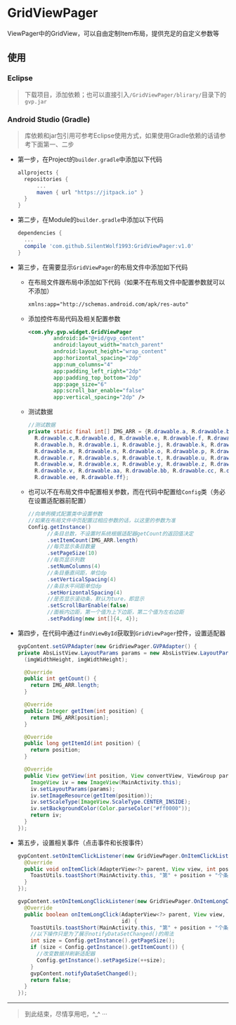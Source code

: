 # GridViewPager
ViewPager中的GridView，可以自由定制Item布局，提供充足的自定义参数等

## 使用

### Eclipse

> 下载项目，添加依赖；也可以直接引入`/GridViewPager/blirary/`目录下的`gvp.jar`

### Android Studio (Gradle)

> 库依赖和jar包引用可参考Eclipse使用方式，如果使用Gradle依赖的话请参考下面第一、二步

* 第一步，在Project的`builder.gradle`中添加以下代码

  ```groovy
  allprojects {
  	repositories {
  		...
  		maven { url "https://jitpack.io" }
  	}
  }
  ```

* 第二步，在Module的`builder.gradle`中添加以下代码

  ```groovy
  dependencies {
  	...
  	compile 'com.github.SilentWolf1993:GridViewPager:v1.0'
  }
  ```


* 第三步，在需要显示`GridViewPager`的布局文件中添加如下代码

  * 在布局文件跟布局中添加如下代码（如果不在布局文件中配置参数就可以不添加）

    ```xml
    xmlns:app="http://schemas.android.com/apk/res-auto"
    ```

  * 添加控件布局代码及相关配置参数

    ```xml
    <com.yhy.gvp.widget.GridViewPager
            android:id="@+id/gvp_content"
            android:layout_width="match_parent"
            android:layout_height="wrap_content"
            app:horizontal_spacing="2dp"
            app:num_columns="4"
            app:padding_left_right="2dp"
            app:padding_top_bottom="2dp"
            app:page_size="6"
            app:scroll_bar_enable="false"
            app:vertical_spacing="2dp" />
    ```

  * 测试数据

    ```java
    //测试数据
    private static final int[] IMG_ARR = {R.drawable.a, R.drawable.b, 
      R.drawable.c,R.drawable.d, R.drawable.e, R.drawable.f, R.drawable.g, 
      R.drawable.h, R.drawable.i, R.drawable.j, R.drawable.k, R.drawable.l, 
      R.drawable.m, R.drawable.n, R.drawable.o, R.drawable.p, R.drawable.q, 
      R.drawable.r, R.drawable.s, R.drawable.t, R.drawable.u, R.drawable.v, 
      R.drawable.w, R.drawable.x, R.drawable.y, R.drawable.z, R.drawable.u, 
      R.drawable.v, R.drawable.aa, R.drawable.bb, R.drawable.cc, R.drawable.dd,
      R.drawable.ee, R.drawable.ff};
    ```

  * 也可以不在布局文件中配置相关参数，而在代码中配置给`Config`类（务必在设置适配器前配置）

    ```java
    //向单例模式配置类中设置参数
    //如果在布局文件中页配置过相应参数的话，以这里的参数为准
    Config.getInstance()
          //条目总数，不设置时系统根据适配器getCount的返回值决定
          .setItemCount(IMG_ARR.length)
          //每页显示条目数量
          .setPageSize(10)
          //每页显示列数
          .setNumColumns(4)
          //条目垂直间距，单位dp
          .setVerticalSpacing(4)
          //条目水平间距单位dp
          .setHorizontalSpacing(4)
          //是否显示滚动条，默认为ture，即显示
          .setScrollBarEnable(false)
          //面板内边距，第一个值为上下边距，第二个值为左右边距
          .setPadding(new int[]{4, 4});
    ```

* 第四步，在代码中通过`findViewById`获取到`GridViewPager`控件，设置适配器

  ```java
  gvpContent.setGVPAdapter(new GridViewPager.GVPAdapter() {
  private AbsListView.LayoutParams params = new AbsListView.LayoutParams
    (imgWidthHeight, imgWidthHeight);

    @Override
    public int getCount() {
      return IMG_ARR.length;
    }

    @Override
    public Integer getItem(int position) {
      return IMG_ARR[position];
    }

    @Override
    public long getItemId(int position) {
      return position;
    }

    @Override
    public View getView(int position, View convertView, ViewGroup parent) {
      ImageView iv = new ImageView(MainActivity.this);
      iv.setLayoutParams(params);
      iv.setImageResource(getItem(position));
      iv.setScaleType(ImageView.ScaleType.CENTER_INSIDE);
      iv.setBackgroundColor(Color.parseColor("#ff0000"));
      return iv;
    }
  });
  ```

* 第五步，设置相关事件（点击事件和长按事件）

  ```java
  gvpContent.setOnItemClickListener(new GridViewPager.OnItemClickListener() {
    @Override
    public void onItemClick(AdapterView<?> parent, View view, int position, long id) {
      ToastUtils.toastShort(MainActivity.this, "第" + position + "个条目被点击");
    }
  });

  gvpContent.setOnItemLongClickListener(new GridViewPager.OnItemLongClickListener() {
    @Override
    public boolean onItemLongClick(AdapterView<?> parent, View view, int position, long
                                   id) {
      ToastUtils.toastShort(MainActivity.this, "第" + position + "个条目被长按");
      //以下操作只是为了展示notifyDataSetChanged()的用法
      int size = Config.getInstance().getPageSize();
      if (size < Config.getInstance().getItemCount()) {
        //改变数据并刷新适配器
        Config.getInstance().setPageSize(++size);
      }
      gvpContent.notifyDataSetChanged();
      return false;
    }
  });
  ```

------------------

> 到此结束，尽情享用吧，^_^ ···

